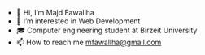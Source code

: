 - 👋 Hi, I’m Majd Fawallha
- 👀 I’m interested in Web Development
- 🎓 Computer engineering student at Birzeit University
- 📫 How to reach me mfawallha@gmail.com
  

<!---
MajdFawallha/MajdFawallha is a ✨ special ✨ repository because its `README.md` (this file) appears on your GitHub profile.
You can click the Preview link to take a look at your changes.
--->
